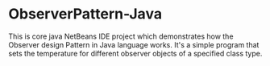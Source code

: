 # ObserverPattern-Java
This is core java NetBeans IDE project which demonstrates how the Observer design Pattern in Java language works.
It's a simple program that sets the temperature for different observer objects of a specified class type.
